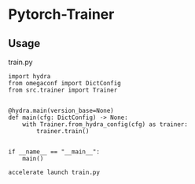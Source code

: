 # Pytorch-Trainer

## Usage
train.py
```
import hydra
from omegaconf import DictConfig
from src.trainer import Trainer


@hydra.main(version_base=None)
def main(cfg: DictConfig) -> None:
    with Trainer.from_hydra_config(cfg) as trainer:
        trainer.train()


if __name__ == "__main__":
    main()
```

`accelerate launch train.py`
